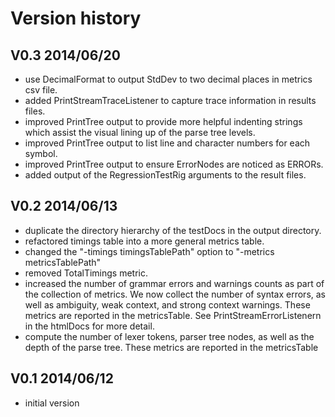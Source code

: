 # Version history

## V0.3 2014/06/20

* use DecimalFormat to output StdDev to two decimal places in metrics csv file.
* added PrintStreamTraceListener to capture trace information in results files.
* improved PrintTree output to provide more helpful indenting strings which
  assist the visual lining up of the parse tree levels.
* improved PrintTree output to list line and character numbers for each symbol.
* improved PrintTree output to ensure ErrorNodes are noticed as ERRORs.
* added output of the RegressionTestRig arguments to the result files.

## V0.2 2014/06/13

* duplicate the directory hierarchy of the testDocs in the output directory.
* refactored timings table into a more general metrics table.
* changed the "-timings timingsTablePath" option to "-metrics metricsTablePath"
* removed TotalTimings metric.
* increased the number of grammar errors and warnings counts as part of the
  collection of metrics. We now collect the number of syntax errors, as well as 
  ambiguity, weak context, and strong context warnings. These metrics are 
  reported in the metricsTable. See PrintStreamErrorListenern in the htmlDocs
  for more detail.
* compute the number of lexer tokens, parser tree nodes, as well as the depth
  of the parse tree. These metrics are reported in the metricsTable

## V0.1 2014/06/12

* initial version
